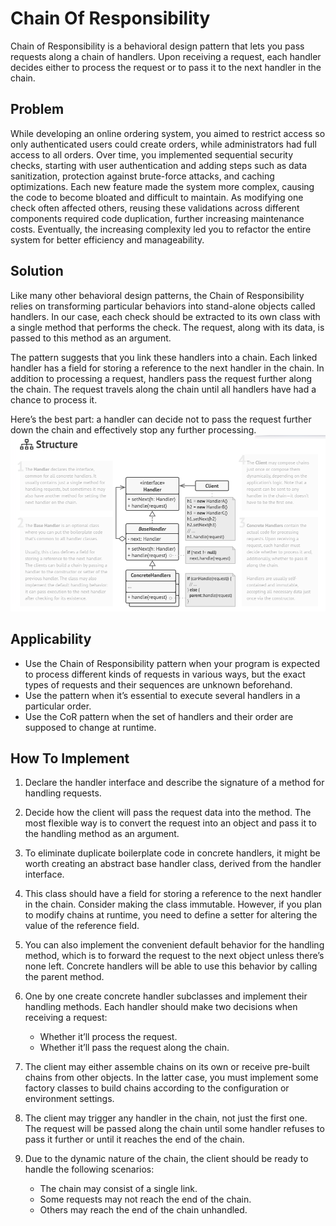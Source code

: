 # Chain Of Responsibility

Chain of Responsibility is a behavioral design pattern that lets you pass requests along a chain of handlers. Upon receiving a request, each handler decides either to process the request or to pass it to the next handler in the chain.

## Problem 
While developing an online ordering system, you aimed to restrict access so only authenticated users could create orders, while administrators had full access to all orders. Over time, you implemented sequential security checks, starting with user authentication and adding steps such as data sanitization, protection against brute-force attacks, and caching optimizations. Each new feature made the system more complex, causing the code to become bloated and difficult to maintain. As modifying one check often affected others, reusing these validations across different components required code duplication, further increasing maintenance costs. Eventually, the increasing complexity led you to refactor the entire system for better efficiency and manageability.

## Solution
Like many other behavioral design patterns, the Chain of Responsibility relies on transforming particular behaviors into stand-alone objects called handlers. In our case, each check should be extracted to its own class with a single method that performs the check. The request, along with its data, is passed to this method as an argument.

The pattern suggests that you link these handlers into a chain. Each linked handler has a field for storing a reference to the next handler in the chain. In addition to processing a request, handlers pass the request further along the chain. The request travels along the chain until all handlers have had a chance to process it.

Here’s the best part: a handler can decide not to pass the request further down the chain and effectively stop any further processing.
![img.png](img.png)

## Applicability
- Use the Chain of Responsibility pattern when your program is expected to process different kinds of requests in various ways, but the exact types of requests and their sequences are unknown beforehand.
- Use the pattern when it’s essential to execute several handlers in a particular order.
- Use the CoR pattern when the set of handlers and their order are supposed to change at runtime.

## How To Implement
1. Declare the handler interface and describe the signature of a method for handling requests.

2. Decide how the client will pass the request data into the method. The most flexible way is to convert the request into an object and pass it to the handling method as an argument.

3. To eliminate duplicate boilerplate code in concrete handlers, it might be worth creating an abstract base handler class, derived from the handler interface.

4. This class should have a field for storing a reference to the next handler in the chain. Consider making the class immutable. However, if you plan to modify chains at runtime, you need to define a setter for altering the value of the reference field.

5. You can also implement the convenient default behavior for the handling method, which is to forward the request to the next object unless there’s none left. Concrete handlers will be able to use this behavior by calling the parent method.

6. One by one create concrete handler subclasses and implement their handling methods. Each handler should make two decisions when receiving a request:
   * Whether it’ll process the request. 
   * Whether it’ll pass the request along the chain.

7. The client may either assemble chains on its own or receive pre-built chains from other objects. In the latter case, you must implement some factory classes to build chains according to the configuration or environment settings.

8. The client may trigger any handler in the chain, not just the first one. The request will be passed along the chain until some handler refuses to pass it further or until it reaches the end of the chain.

9. Due to the dynamic nature of the chain, the client should be ready to handle the following scenarios:
   * The chain may consist of a single link. 
   * Some requests may not reach the end of the chain. 
   * Others may reach the end of the chain unhandled.
